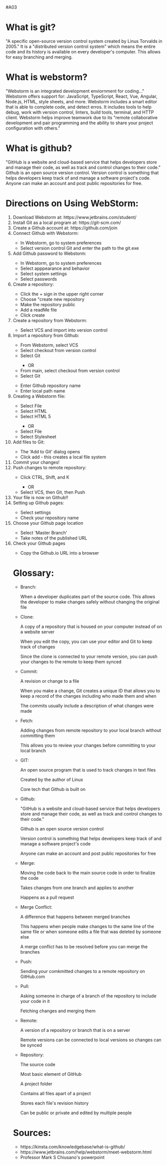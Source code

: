 #A03
<!DOCTYPE html>
<html>
  
  <h1>What is git?</h1>
  <p>"A specific open-source version control system created by Linus Torvalds in 2005."
    It is a "distributed version control system" which means the entire code and its history is available on every developer's computer. This allows for easy branching and merging.</p>

  <h1>What is webstorm?</h1>
  <p>"Webstorm is an integrated development enviornment for coding..." 
    Webstorm offers support for: JavaScript, TypeScript, React, Vue, Angular, Node.js, HTML, style sheets, and more.
    Webstorm includes a smart editor that is able to complete code, and detect erros. 
    It includes tools to help debug, work with version control, linters, build tools, terminal, and HTTP client. 
    Webstorm helps improve teamwork due to its "remote collaborative development and pair programming and the ability to share your project configuration with others."</p>

  <h1>What is github?</h1>
  <p>"GitHub is a website and cloud-based service that helps developers store and manage their code, as well as track and control changes to their code."
    Github is an open source version control.
    Version control is something that helps developers keep track of and manage a software project's code. 
    Anyone can make an account and post public repositories for free.</p>


  <h1>Directions on Using WebStorm:</h1>
  <ol>
    <li>Download Webstorm at: https://www.jetbrains.com/student/</li>
    <li>Install Git as a local program at: https://git-scm.com/</li>
    <li>Create a Github account at: https://github.com/join</li>
    <li>Connect Github with Webstorm:</li>
      <ul>
        <li>In Webstorm, go to system preferences</li>
        <li>Select version control Git and enter the path to the git.exe</li>
    </ul>
    <li>Add Github password to Webstorm:</li>
      <ul>
        <li>In Webstorm, go to system preferences</li>
        <li>Select apppearance and behavior</li>
        <li>Select system settings</li>
        <li>Select passwords</li>
    </ul>
    <li>Create a repository:</li>
    <ul>
      <li>Click the + sign in the upper right corner</li>
      <li>Choose "create new repository</li>
      <li>Make the repository public</li>
      <li>Add a readMe file</li>
      <li>Click create</li>
    </ul>
    <li>Create a repository from Webstorm:</li>
    <ul>
      <li>Select VCS and import into version control</li>
    </ul>
    <li>Import a repository from Github:</li>
    <ul>
      <li>From Webstorm, select VCS</li>
      <li>Select checkout from version control</li>
      <li>Select Git</li>
      <ul>
        <li>OR</li>
      </ul>
      <li>From main, select checkout from version control</li>
      <li>Select Git</li>
    </ul>
      <ul>
        <li>Enter Github repository name</li>
        <li>Enter local path name</li>
      </ul>
    <li>Creating a Webstorm file:</li>
    <ul>
      <li>Select File</li>
      <li>Select HTML</li>
      <li>Select HTML 5</li>
      <ul>
       <li>OR</li>
      </ul>
      <li>Select File</li>
      <li>Select Stylesheet</li>
    </ul>
    <li>Add files to Git:</li>
    <ul>
      <li>The 'Add to Git' dialog opens</li>
      <li>Click add - this creates a local file system</li>
    </ul>
    <li>Commit your changes!</li>
    <li>Push changes to remote repository:</li>
    <ul>
      <li>Click CTRL, Shift, and K</li>
      <ul>
       <li>OR</li>
      </ul>
      <li>Select VCS, then Git, then Push</li>
    </ul>
    <li>Your file is now on Github!!</li>
    <li>Setting up Github pages:</li>
    <ul>
      <li>Select settings</li>
      <li>Check your repository name</li>
    </ul>
    <li>Choose your Github page location</li>
    <ul>
      <li>Select 'Master Branch'</li>
      <li>Take notes of the published URL</li>
    </ul>
    <li>Check your Github pages</li>
    <ul>
      <li>Copy the Github.io URL into a browser</li>
    </ul>


  <h1>Glossary:</h1> 

<ul>
  <li>Branch:</li>
  <p> When a developer duplicates part of the source code. This allows the developer to make changes safely without changing the original file</p>
  
  <li>Clone:</li>
  <p>A copy of a repository that is housed on your computer instead of on a website server</p>
  <p>When you edit the copy, you can use your editor and Git to keep track of changes</p>
  <p>Since the clone is connected to your remote version, you can push your changes to the remote to keep them synced</p>
  
  <li>Commit:</li>
  <p>A revision or change to a file</p>
  <p>When you make a change, Git creates a unique ID that allows you to keep a record of the changes including who made them and when</p>
  <p>The commits usually include a description of what changes were made</p>
  
  <li>Fetch:</li>
  <p>Adding changes from remote repository to your local branch without committing them</p>
  <p>This allows you to review your changes before committing to your local branch</p>
  
  <li>GIT:</li>
  <p>An open source program that is used to track changes in text files</p>
  <p>Created by the author of Linux</p>
  <p>Core tech that Github is built on</p>
  
  <li>Github:</li>
  <p>"GitHub is a website and cloud-based service that helps developers store and manage their code, as well as track and control changes to their code."</p>
  <p>Github is an open source version control</p>
  <p>Version control is something that helps developers keep track of and manage a software project's code</p>
  <p>Anyone can make an account and post public repositories for free</p>
  
  <li>Merge:</li>
  <p>Moving the code back to the main source code in order to finalize the code</p>
  <p>Takes changes from one branch and applies to another</p>
  <p>Happens as a pull request</p>
  
  <li>Merge Conflict:</li>
  <p>A difference that happens between merged branches</p>
  <p>This happens when people make changes to the same line of the same file or when someone edits a file that was deleted by someone else</p>
  <p>A merge conflict has to be resolved before you can merge the branches</p>
  
  <li>Push:</li>
  <p>Sending your comkmitted changes to a remote repository on GitHub.com</p>
  
  <li>Pull:</li>
  <p>Asking someone in charge of a branch of the repository to include your code in it</p>
  <p>Fetching changes and merging them</p>
  
  <li>Remote:</li>
  <p>A version of a repository or branch that is on a server</p>
  <p>Remote versions can be connected to local versions so changes can be synced</p>
  
  <li>Repository:</li>
  <p>The source code</p>
  <p>Most basic element of GitHub</p>
  <p>A project folder</p>
  <p>Contains all files apart of a project</p>
  <p>Stores each file's revision history</p>
  <p>Can be public or private and edited by multiple people</p>
  
  </ul>



  <h1>Sources:</h1>
 
  <ul>
    <li>https://kinsta.com/knowledgebase/what-is-github/</li>
    <li>https://www.jetbrains.com/help/webstorm/meet-webstorm.html</li>
    <li>Professor Mark S Chiusano's powerpoint</li>
    <lihttps://docs.github.com/en/enterprise-server@3.0/get-started/quickstart/github-glossary</li>
    
  </ul>
 
  
  
  </html>
  



